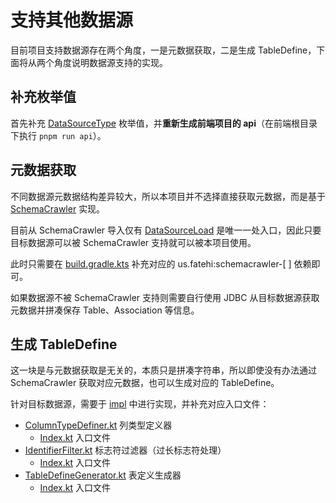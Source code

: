 # 支持其他数据源

目前项目支持数据源存在两个角度，一是元数据获取，二是生成 TableDefine，下面将从两个角度说明数据源支持的实现。

## 补充枚举值

首先补充 [DataSourceType](https://github.com/pot-mot/jimmer-code-gen-kotlin/blob/multi_columns_ref/src/main/kotlin/top/potmot/enumeration/DataSourceType.kt) 枚举值，并**重新生成前端项目的 api**（在前端根目录下执行 `pnpm run api`）。

## 元数据获取

不同数据源元数据结构差异较大，所以本项目并不选择直接获取元数据，而是基于 [SchemaCrawler](https://www.schemacrawler.com/) 实现。

目前从 SchemaCrawler 导入仅有 [DataSourceLoad](https://github.com/pot-mot/jimmer-code-gen-kotlin/blob/multi_columns_ref/src/main/kotlin/top/potmot/core/database/load/DataSourceLoad.kt) 是唯一一处入口，因此只要目标数据源可以被 SchemaCrawler 支持就可以被本项目使用。

此时只需要在 [build.gradle.kts](https://github.com/pot-mot/jimmer-code-gen-kotlin/blob/multi_columns_ref/build.gradle.kts) 补充对应的 us.fatehi:schemacrawler-[ ] 依赖即可。

如果数据源不被 SchemaCrawler 支持则需要自行使用 JDBC 从目标数据源获取元数据并拼凑保存 Table、Association 等信息。

## 生成 TableDefine

这一块是与元数据获取是无关的，本质只是拼凑字符串，所以即使没有办法通过 SchemaCrawler 获取对应元数据，也可以生成对应的 TableDefine。

针对目标数据源，需要于 [impl](https://github.com/pot-mot/jimmer-code-gen-kotlin/tree/multi_columns_ref/src/main/kotlin/top/potmot/core/database/generate/impl) 中进行实现，并补充对应入口文件：

- [ColumnTypeDefiner.kt](https://github.com/pot-mot/jimmer-code-gen-kotlin/blob/multi_columns_ref/src/main/kotlin/top/potmot/core/database/generate/columnType/ColumnTypeDefiner.kt) 列类型定义器
    - [Index.kt](https://github.com/pot-mot/jimmer-code-gen-kotlin/blob/multi_columns_ref/src/main/kotlin/top/potmot/core/database/generate/columnType/Index.kt) 入口文件
- [IdentifierFilter.kt](https://github.com/pot-mot/jimmer-code-gen-kotlin/blob/multi_columns_ref/src/main/kotlin/top/potmot/core/database/generate/identifier/IdentifierFilter.kt) 标志符过滤器（过长标志符处理）
    - [Index.kt](https://github.com/pot-mot/jimmer-code-gen-kotlin/blob/multi_columns_ref/src/main/kotlin/top/potmot/core/database/generate/identifier/Index.kt) 入口文件
- [TableDefineGenerator.kt](https://github.com/pot-mot/jimmer-code-gen-kotlin/blob/multi_columns_ref/src/main/kotlin/top/potmot/core/database/generate/TableDefineGenerator.kt) 表定义生成器
    - [Index.kt](https://github.com/pot-mot/jimmer-code-gen-kotlin/blob/multi_columns_ref/src/main/kotlin/top/potmot/core/database/generate/Index.kt) 入口文件
